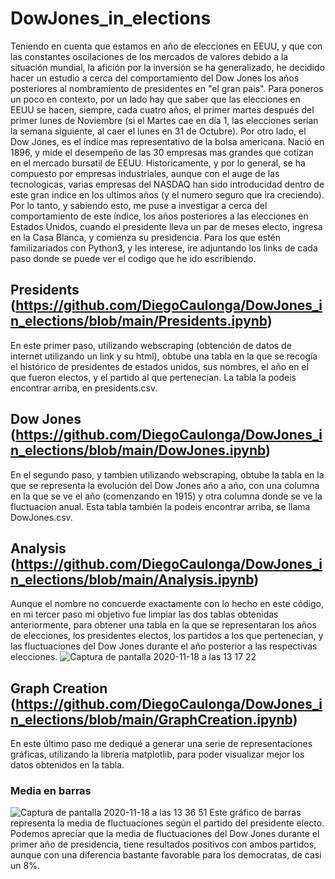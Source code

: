 # DowJones_in_elections
Teniendo en cuenta que estamos en año de elecciones en EEUU, y que con las constantes oscilaciones de los mercados de valores debido a la situación mundial, la afición por la inversión se ha generalizado, he decidido hacer un estudio a cerca del comportamiento del Dow Jones los años posteriores al nombramiento de presidentes en "el gran pais". Para poneros un poco en contexto, por un lado hay que saber que las elecciones en EEUU se hacen, siempre, cada cuatro años, el primer martes después del primer lunes de Noviembre (si el Martes cae en día 1, las elecciones serían la semana siguiente, al caer el lunes en 31 de Octubre). Por otro lado, el Dow Jones, es el índice mas representativo de la bolsa americana. Nació en 1896, y mide el desempeño de las 30 empresas mas grandes que cotizan en el mercado bursatil de EEUU. Historicamente, y por lo general, se ha compuesto por empresas industriales, aunque con el auge de las tecnologicas, varias empresas del NASDAQ han sido introducidad dentro de este gran indice en los ultimos años (y el numero seguro que ira creciendo). 
Por lo tanto, y sabiendo esto, me puse a investigar a cerca del comportamiento de este índice, los años posteriores a las elecciones en Estados Unidos, cuando el presidente lleva un par de meses electo, ingresa en la Casa Blanca, y comienza su presidencia. 
Para los que estén familizariados con Python3, y les interese, ire adjuntando los links de cada paso donde se puede ver el codigo que he ido escribiendo.

## Presidents (https://github.com/DiegoCaulonga/DowJones_in_elections/blob/main/Presidents.ipynb)
En este primer paso, utilizando webscraping (obtención de datos de internet utilizando un link y su html), obtube una tabla en la que se recogía el histórico de presidentes de estados unidos, sus nombres, el año en el que fueron electos, y el partido al que pertenecían. La tabla la podeis encontrar arriba, en presidents.csv.

## Dow Jones (https://github.com/DiegoCaulonga/DowJones_in_elections/blob/main/DowJones.ipynb)
En el segundo paso, y tambien utilizando webscraping, obtube la tabla en la que se representa la evolución del Dow Jones año a año, con una columna en la que se ve el año (comenzando en 1915) y otra columna donde se ve la fluctuacion anual. Esta tabla también la podeis encontrar arriba, se llama DowJones.csv.

## Analysis (https://github.com/DiegoCaulonga/DowJones_in_elections/blob/main/Analysis.ipynb)
Aunque el nombre no concuerde exactamente con lo hecho en este código, en mi tercer paso mi objetivo fue limpiar las dos tablas obtenidas anteriormente, para obtener una tabla en la que se representaran los años de elecciones, los presidentes electos, los partidos a los que pertenecían, y las fluctuaciones del Dow Jones durante el año posterior a las respectivas elecciones. 
![Captura de pantalla 2020-11-18 a las 13 17 22](https://user-images.githubusercontent.com/69120593/99530525-b6e70900-29a1-11eb-8a77-bfca3f652ed2.png)

## Graph Creation (https://github.com/DiegoCaulonga/DowJones_in_elections/blob/main/GraphCreation.ipynb)
En este último paso me dediqué a generar una serie de representaciones gráficas, utilizando la librería matplotlib, para poder visualizar mejor los datos obtenidos en la tabla.

### Media en barras
![Captura de pantalla 2020-11-18 a las 13 36 51](https://user-images.githubusercontent.com/69120593/99531539-2c9fa480-29a3-11eb-97ff-edbbbeea9a64.png)
Este gráfico de barras representa la media de fluctuaciones según el partido del presidente electo. Podemos apreciar que la media de fluctuaciones del Dow Jones durante el primer año de presidencia, tiene resultados positivos con ambos partidos, aunque con una diferencia bastante favorable para los democratas, de casi un 8%.

